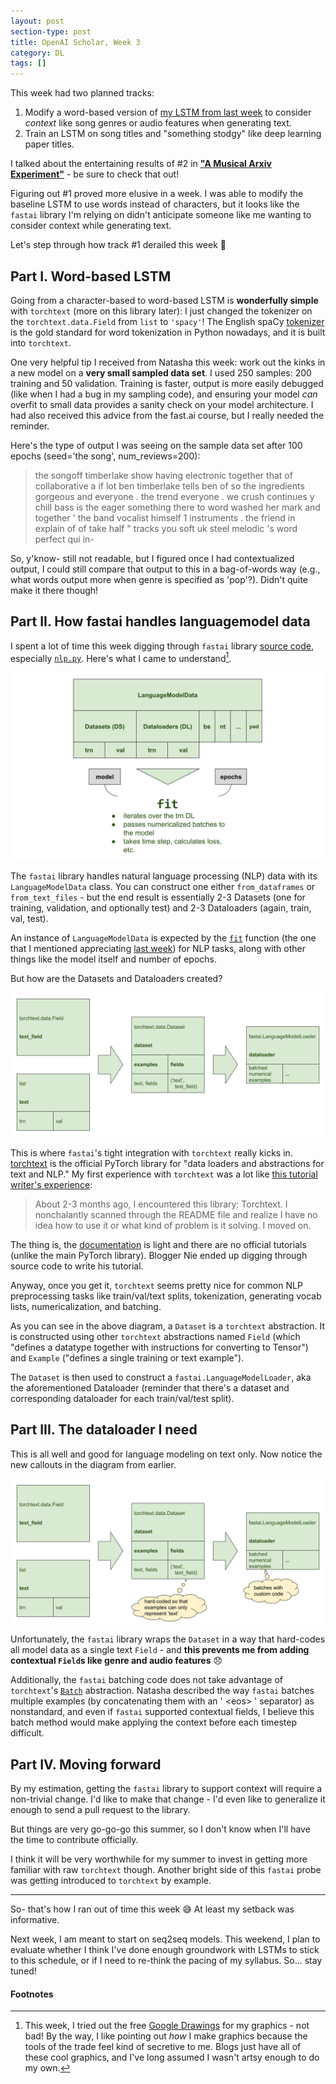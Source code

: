 ```yaml
---
layout: post
section-type: post
title: OpenAI Scholar, Week 3
category: DL
tags: []
---
```


This week had two planned tracks:
1. Modify a word-based version of [my LSTM from last week](/dl/2018/06/15/scholar-week2#part-ii-getting-familiar-with-rnns) to consider _context_ like song genres or audio features when generating text.
2. Train an LSTM on song titles and "something stodgy" like deep learning paper titles.

I talked about the entertaining results of #2 in [**"A Musical Arxiv Experiment"**](/dl/2018/06/20/arxiv-song-titles) - be sure to check that out!

Figuring out #1 proved more elusive in a week. I was able to modify the baseline LSTM to use words instead of characters, but it looks like the `fastai` library I'm relying on didn't anticipate someone like me wanting to consider context while generating text.

Let's step through how track #1 derailed this week :slightly_smiling_face:

## Part I. Word-based LSTM

Going from a character-based to word-based LSTM is **wonderfully simple** with `torchtext` (more on this library later): I just changed the tokenizer on the `torchtext.data.Field` from `list` to `'spacy'`! The English spaCy [tokenizer](https://spacy.io/usage/linguistic-features#tokenization) is the gold standard for word tokenization in Python nowadays, and it is built into `torchtext`.

One very helpful tip I received from Natasha this week: work out the kinks in a new model on a **very small sampled data set**. I used 250 samples: 200 training and 50 validation. Training is faster, output is more easily debugged (like when I had a bug in my sampling code), and ensuring your model _can_ overfit to small data provides a sanity check on your model architecture. I had also received this advice from the fast.ai course, but I really needed the reminder.

Here's the type of output I was seeing on the sample data set after 100 epochs (seed='the song', num_reviews=200):
> the songoff timberlake show having electronic together that of collaborative <unk> <unk> <unk> a if lot ben timberlake tells ben of so <unk> <unk> the ingredients <unk> <unk> <unk> gorgeous and everyone . the trend everyone . <unk> we crush continues <unk> y chill bass is the eager something <unk> <unk> <unk> there to word washed her mark and together ' <unk> the band vocalist himself 1 instruments . <unk> <unk> the friend in explain of of take half " tracks <unk> <unk> <unk> you soft <unk> uk steel melodic 's word perfect qui in-

So, y'know- still not readable, but I figured once I had contextualized output, I could still compare that output to this in a bag-of-words way (e.g., what words output more when genre is specified as 'pop'?). Didn't quite make it there though!

## Part II. How fastai handles languagemodel data

I spent a lot of time this week digging through `fastai` library [source code](https://github.com/fastai/fastai/tree/master/fastai), especially [`nlp.py`](https://github.com/fastai/fastai/blob/master/fastai/nlp.py). Here's what I came to understand[^google-draw].

![LanguageModelData](/img/posts/fastai-langmodeldata.svg)

The `fastai` library handles natural language processing (NLP) data with its `LanguageModelData` class. You can construct one either `from_dataframes` or `from_text_files` - but the end result is essentially 2-3 Datasets (one for training, validation, and optionally test) and 2-3 Dataloaders (again, train, val, test).

An instance of `LanguageModelData` is expected by the [`fit`](https://github.com/fastai/fastai/blob/master/fastai/model.py) function (the one that I mentioned appreciating [last week](/dl/2018/06/15/scholar-week2#fastai-library)) for NLP tasks, along with other things like the model itself and number of epochs.

But how are the Datasets and Dataloaders created?

![Datasets to Dataloaders](/img/posts/fastai-ds-dl.svg)

This is where `fastai`'s tight integration with `torchtext` really kicks in. [torchtext](https://github.com/pytorch/text) is the official PyTorch library for "data loaders and abstractions for text and NLP." My first experience with `torchtext` was a lot like [this tutorial writer's experience](http://anie.me/On-Torchtext/):

> About 2-3 months ago, I encountered this library: Torchtext. I nonchalantly scanned through the README file and realize I have no idea how to use it or what kind of problem is it solving. I moved on.

The thing is, the [documentation](http://torchtext.readthedocs.io/en/latest/) is light and there are no official tutorials (unlike the main PyTorch library). Blogger Nie ended up digging through source code to write his tutorial.

Anyway, once you get it, `torchtext` seems pretty nice for common NLP preprocessing tasks like train/val/text splits, tokenization, generating vocab lists, numericalization, and batching.

As you can see in the above diagram, a `Dataset` is a `torchtext` abstraction. It is constructed using other `torchtext` abstractions named `Field` (which "defines a datatype together with instructions for converting to Tensor") and `Example` ("defines a single training or text example").

The `Dataset` is then used to construct a `fastai.LanguageModelLoader`, aka the aforementioned Dataloader (reminder that there's a dataset and corresponding dataloader for each train/val/test split).

## Part III. The dataloader I need

This is all well and good for language modeling on text only. Now notice the new callouts in the diagram from earlier.

![Datasets to Dataloaders](/img/posts/fastai-ds-dl-issues.svg)

Unfortunately, the `fastai` library wraps the `Dataset` in a way that hard-codes all model data as a single text `Field` - and **this prevents me from adding contextual `Field`s like genre and audio features** :disappointed:

Additionally, the `fastai` batching code does not take advantage of `torchtext`'s [`Batch`](http://torchtext.readthedocs.io/en/latest/data.html#batch) abstraction. Natasha described the way `fastai` batches multiple examples (by concatenating them with an ' &lt;eos&gt; ' separator) as nonstandard, and even if `fastai` supported contextual fields, I believe this batch method would make applying the context before each timestep difficult.

## Part IV. Moving forward

By my estimation, getting the `fastai` library to support context will require a non-trivial change. I'd like to make that change - I'd even like to generalize it enough to send a pull request to the library.

But things are very go-go-go this summer, so I don't know when I'll have the time to contribute officially.

I think it will be very worthwhile for my summer to invest in getting more familiar with raw `torchtext` though. Another bright side of this `fastai` probe was getting introduced to `torchtext` by example.

---

So- that's how I ran out of time this week :sweat_smile: At least my setback was informative.

Next week, I am meant to start on seq2seq models. This weekend, I plan to evaluate whether I think I've done enough groundwork with LSTMs to stick to this schedule, or if I need to re-think the pacing of my syllabus. So... stay tuned!

#### Footnotes

[^google-draw]: This week, I tried out the free [Google Drawings](https://docs.google.com/drawings/) for my graphics - not bad! By the way, I like pointing out _how_ I make graphics because the tools of the trade feel kind of secretive to me. Blogs just have all of these cool graphics, and I've long assumed I wasn't artsy enough to do my own.
